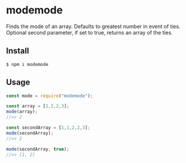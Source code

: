 # modemode

Finds the mode of an array. Defaults to greatest number in event of ties. Optional second parameter, if set to true, returns an array of the ties.

## Install

```
$ npm i modemode
```

## Usage

```js
const mode = require("modemode");

const array = [1,2,2,3];
mode(array);
//=> 2

const secondArray = [1,1,2,2,3];
mode(secondArray);
//=> 2

mode(secondArray, true);
//=> [1, 2]
